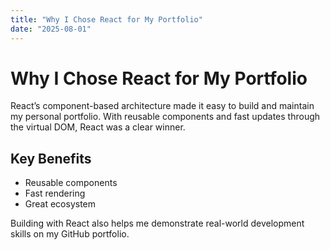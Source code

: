```yaml
---
title: "Why I Chose React for My Portfolio"
date: "2025-08-01"
---
```


# Why I Chose React for My Portfolio

React’s component-based architecture made it easy to build and maintain my personal portfolio. With reusable components and fast updates through the virtual DOM, React was a clear winner.

## Key Benefits

- Reusable components
- Fast rendering
- Great ecosystem

Building with React also helps me demonstrate real-world development skills on my GitHub portfolio.
